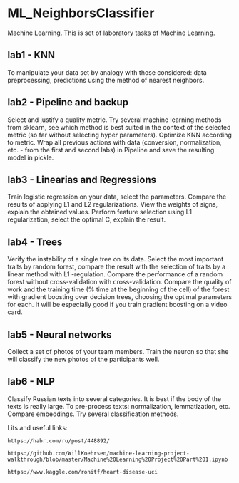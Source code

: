 # ML_NeighborsClassifier
Machine Learning. This is set of laboratory tasks of Machine Learning.

## lab1 - KNN
To manipulate your data set by analogy with those considered: data preprocessing, predictions using the method of nearest neighbors.	

## lab2 - Pipeline and backup
Select and justify a quality metric. Try several machine learning methods from sklearn, see which method is best suited in the context of the selected metric (so far without selecting hyper parameters). Optimize KNN according to metric.
Wrap all previous actions with data (conversion, normalization, etc. - from the first and second labs) in Pipeline and save the resulting model in pickle.

## lab3 - Linearias and Regressions 
Train logistic regression on your data, select the parameters.
Compare the results of applying L1 and L2 regularizations. View the weights of signs, explain the obtained values.
Perform feature selection using L1 regularization, select the optimal C, explain the result.

## lab4 - Trees
Verify the instability of a single tree on its data.
Select the most important traits by random forest, compare the result with the selection of traits by a linear method with L1 -regulation.
Compare the performance of a random forest without cross-validation with cross-validation.
Compare the quality of work and the training time (% time at the beginning of the cell) of the forest with gradient boosting over decision trees, choosing the optimal parameters for each. It will be especially good if you train gradient boosting on a video card.

## lab5 - Neural networks
Collect a set of photos of your team members.
Train the neuron so that she will classify the new photos of the participants well.

## lab6 - NLP
Classify Russian texts into several categories. It is best if the body of the texts is really large. To pre-process texts: normalization, lemmatization, etc. Compare embeddings. Try several classification methods.

Lits and useful links:
  
	https://habr.com/ru/post/448892/
  
	https://github.com/WillKoehrsen/machine-learning-project-walkthrough/blob/master/Machine%20Learning%20Project%20Part%201.ipynb
  
	https://www.kaggle.com/ronitf/heart-disease-uci
